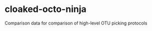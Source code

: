 cloaked-octo-ninja
==================

Comparison data for comparison of high-level OTU picking protocols

